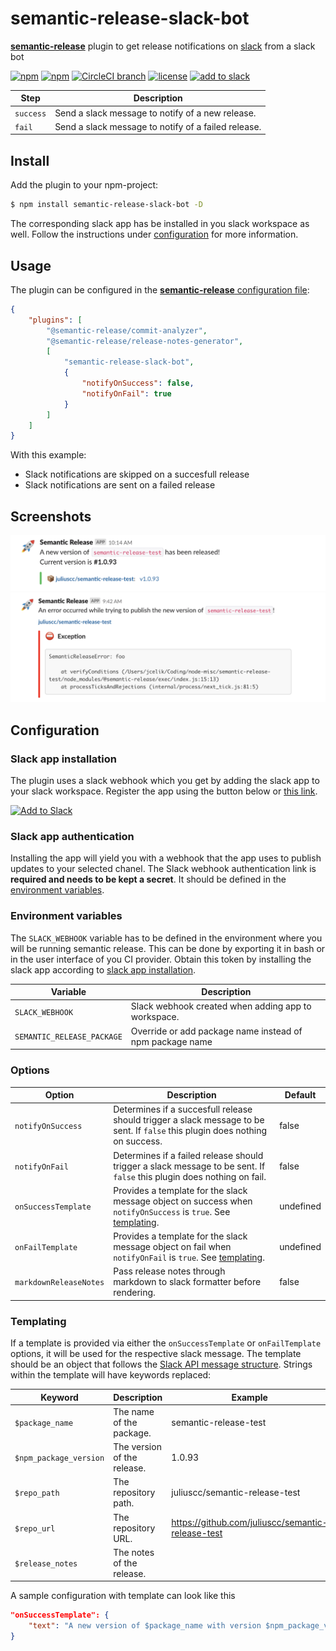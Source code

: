 # semantic-release-slack-bot

[**semantic-release**](https://github.com/semantic-release/semantic-release) plugin to get release notifications on [slack](https://slack.com/) from a slack bot

[![npm](https://img.shields.io/npm/v/semantic-release-slack-bot.svg?style=flat-square)](https://www.npmjs.com/package/semantic-release-slack-bot)
[![npm](https://img.shields.io/npm/dm/semantic-release-slack-bot.svg?style=flat-square)](https://www.npmjs.com/package/semantic-release-slack-bot)
[![CircleCI branch](https://img.shields.io/circleci/project/github/juliuscc/semantic-release-slack-bot/master.svg?style=flat-square)](https://circleci.com/gh/juliuscc/semantic-release-slack-bot)
[![license](https://img.shields.io/github/license/juliuscc/semantic-release-slack-bot.svg?style=flat-square)](https://github.com/juliuscc/semantic-release-slack-bot/blob/master/LICENSE)
[![add to slack](https://img.shields.io/badge/Add%20to%20Slack-Semantic%20Release-%234A154B.svg?style=flat-square&logo=slack)](https://slack.com/oauth/authorize?client_id=605439709265.611687593109&scope=incoming-webhook)

| Step      | Description                                         |
| --------- | --------------------------------------------------- |
| `success` | Send a slack message to notify of a new release.    |
| `fail`    | Send a slack message to notify of a failed release. |

## Install

Add the plugin to your npm-project:

```bash
$ npm install semantic-release-slack-bot -D
```

The corresponding slack app has be installed in you slack workspace as well. Follow the instructions under [configuration](#configuration) for more information.

## Usage

The plugin can be configured in the [**semantic-release** configuration file](https://github.com/semantic-release/semantic-release/blob/master/docs/usage/configuration.md#configuration):

```json
{
	"plugins": [
		"@semantic-release/commit-analyzer",
		"@semantic-release/release-notes-generator",
		[
			"semantic-release-slack-bot",
			{
				"notifyOnSuccess": false,
				"notifyOnFail": true
			}
		]
	]
}
```

With this example:

-   Slack notifications are skipped on a succesfull release
-   Slack notifications are sent on a failed release

## Screenshots

![Screenshot of success](images/screenshot-success.png)
![Screenshot of fail](images/screenshot-fail.png)

## Configuration

### Slack app installation

The plugin uses a slack webhook which you get by adding the slack app to your slack workspace. Register the app using the button below or [this link](https://slack.com/oauth/authorize?client_id=605439709265.611687593109&scope=incoming-webhook).

<a href="https://slack.com/oauth/authorize?client_id=605439709265.611687593109&scope=incoming-webhook"><img alt="Add to Slack" height="40" width="139" src="https://platform.slack-edge.com/img/add_to_slack.png" srcset="https://platform.slack-edge.com/img/add_to_slack.png 1x, https://platform.slack-edge.com/img/add_to_slack@2x.png 2x"></a>

### Slack app authentication

Installing the app will yield you with a webhook that the app uses to publish updates to your selected chanel. The Slack webhook authentication link is **required and needs to be kept a secret**. It should be defined in the [environment variables](#environment-variables).

### Environment variables

The `SLACK_WEBHOOK` variable has to be defined in the environment where you will be running semantic release. This can be done by exporting it in bash or in the user interface of you CI provider. Obtain this token by installing the slack app according to [slack app installation](#slack-app-installation).

| Variable                   | Description                                              |
| -------------------------- | -------------------------------------------------------- |
| `SLACK_WEBHOOK`            | Slack webhook created when adding app to workspace.      |
| `SEMANTIC_RELEASE_PACKAGE` | Override or add package name instead of npm package name |

### Options

| Option                 | Description                                                                                                                   | Default   |
| ---------------------- | ----------------------------------------------------------------------------------------------------------------------------- | --------- |
| `notifyOnSuccess`      | Determines if a succesfull release should trigger a slack message to be sent. If `false` this plugin does nothing on success. | false     |
| `notifyOnFail`         | Determines if a failed release should trigger a slack message to be sent. If `false` this plugin does nothing on fail.        | false     |
| `onSuccessTemplate`    | Provides a template for the slack message object on success when `notifyOnSuccess` is `true`. See [templating](#templating).  | undefined |
| `onFailTemplate`       | Provides a template for the slack message object on fail when `notifyOnFail` is `true`. See [templating](#templating).        | undefined |
| `markdownReleaseNotes` | Pass release notes through markdown to slack formatter before rendering.                                                      | false     |

### Templating

If a template is provided via either the `onSuccessTemplate` or `onFailTemplate` options, it will be used for the respective slack message. The template should be an object that follows the [Slack API message structure](https://api.slack.com/docs/message-formatting). Strings within the template will have keywords replaced:

| Keyword                | Description                 | Example                                           | Template          |
| ---------------------- | --------------------------- | ------------------------------------------------- | ----------------- |
| `$package_name`        | The name of the package.    | semantic-release-test                             | Both              |
| `$npm_package_version` | The version of the release. | 1.0.93                                            | onSuccessTemplate |
| `$repo_path`           | The repository path.        | juliuscc/semantic-release-test                    | Both              |
| `$repo_url`            | The repository URL.         | https://github.com/juliuscc/semantic-release-test | Both              |
| `$release_notes`       | The notes of the release.   |                                                   | onSuccessTemplate |

A sample configuration with template can look like this

```json
"onSuccessTemplate": {
    "text": "A new version of $package_name with version $npm_package_version has been released at $repo_url!"
}
```
